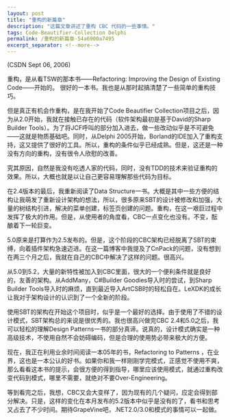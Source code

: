 ```yaml
---
layout: post
title: "重构的新篇章"
description: "这篇文章讲述了重构 CBC 代码的一些事情。"
tags: Code-Beautifier-Collection Delphi
permalink: /重构的新篇章-54a6900a7495
excerpt_separator: <!--more-->
---
```

(CSDN Sept 06, 2006)

重构，是从看TSW的那本书――Refactoring: Improving the Design of Existing Code――开始的。 很好的一本书。我也是从那时起搞清楚了一些简单的重构技巧。
<!--more-->

但是真正有机会作重构，是在我开始了Code Beautifier Collection项目之后，因为从2.0开始，我就在接触已存在的代码（软件架构最初是基于David的Sharp Builder Tools）。为了将JCF呼叫的部分加入进去，做一些改动似乎是不可避免――这就是物质基础吧。同时，从Delphi 2005开始，Borland的IDE加入了重构支持，这又提供了很好的工具。所以，重构的条件似乎已经成熟。但是，这还是一种没有方向的重构，没有很令人欣慰的改善。

究其原因，自然是我没有吃透人家的代码，同时，没有TDD的技术来验证重构的效果。所以，大概也就是以让自己更容易理解那些代码为目标。

在2.4版本的最后，我重新阅读了Data Structure一书。大概是其中一些方便的结构让我萌发了重新设计架构的想法，所以，很多原来SBT的设计被修改和加强，大量的树结构引进，解决的菜单创建，标签页创建的问题。重构，在这一艰巨过程中发挥了极大的作用。但是，从使用者的角度看，CBC一点变化也没有。不变，酝酿着下一轮巨变。

5.0原来是打算作为2.5发布的。但是，这个阶段的CBC架构已经脱离了SBT的束缚，向着插件架构急速迈进。在这一篇博客中我提及了CnPack的问题，没有想到在两三个月之后，我就在自己的CBC中解决了这样的问题。很高兴。

从5.0到5.2，大量的新特性被加入到CBC里面，很大的一个便利条件就是良好的，友善的架构。从AddMany，C#Builder Goodies导入时的尝试，到Sharp Builder Tools导入时的麻烦，直到最近导入ArtCSB时的轻松自在。LeXDK的成长让我对于架构设计的认识到了一个全新的阶段。

使用SBT的架构在开始这个项目时，似乎是一个最好的选择。由于使用了不错的设计模式，SBT架构总的来说是很优秀的。我也很高兴做完CBC 2.4和5.0之后，我可以轻松的理解Design Patterns一书的部分真谛。说真的，设计模式确实是一种高级技术，不使用自然不会妨碍编码，但是合理的使用势必带来极大的方便。

现在，我正在利用业余时间阅读一本05年的书，Refactoring to Patterns ，在业界，这也是一本公认的好书。如果你和我一样刚刚学完模式，正感觉不使用不爽，那么看看这本书的提示，会很方便的得到指导，哪里应该使用模式，就通过重构改变代码到模式，哪里不需要，就绝对不要Over-Engineering。

等到看完之后，我想，CBC又会大变样了，因为现有的几个疑问，应定会得到部分解决。只是，这样的变化在本月发布的5.2版本中似乎是没有的了，看书和思考又占去了不少时间。期待GrapeVine吧，.NET2.0/3.0和模式的事情可以一起做。
